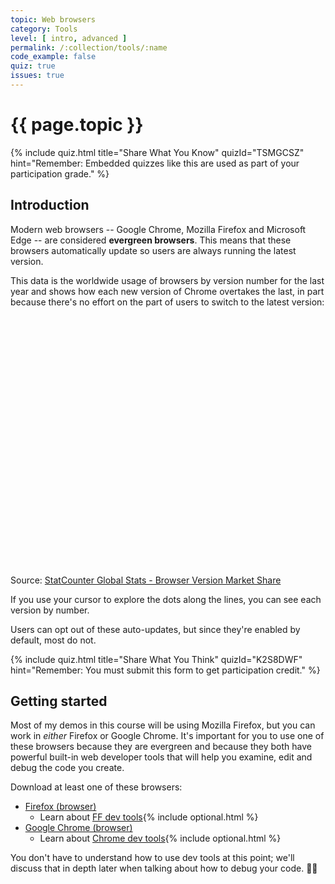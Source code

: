 ```yaml
---
topic: Web browsers
category: Tools
level: [ intro, advanced ]
permalink: /:collection/tools/:name
code_example: false
quiz: true
issues: true
---
```


# {{ page.topic }}

{% include quiz.html
  title="Share What You Know"
  quizId="TSMGCSZ"
  hint="Remember: Embedded quizzes like this are used as part of your participation grade."
%}

## Introduction
Modern web browsers -- Google Chrome, Mozilla Firefox and Microsoft Edge -- are considered **evergreen browsers**. This means that these browsers automatically update so users are always running the latest version.

This data is the worldwide usage of browsers by version number for the last year and shows how each new version of Chrome overtakes the last, in part because there's no effort on the part of users to switch to the latest version:

<div class="embed-wrapper">
<div id="desktop-browser_version-ww-monthly-201907-202007" width="100%" height="400" style="width:100%; height: 400px;"></div>
<p class="citation">Source: <a href="https://gs.statcounter.com/browser-version-market-share/desktop/worldwide/#monthly-201907-202007" class="u-link-reset">StatCounter Global Stats - Browser Version Market Share</a></p><script async defer type="text/javascript" src="https://www.statcounter.com/js/fusioncharts.js"></script><script async defer type="text/javascript" src="https://gs.statcounter.com/chart.php?desktop-browser_version-ww-monthly-201907-202007&chartWidth=600"></script>
</div>

If you use your cursor to explore the dots along the lines, you can see each version by number.

Users can opt out of these auto-updates, but since they're enabled by default, most do not.

{% include quiz.html
  title="Share What You Think"
  quizId="K2S8DWF"
  hint="Remember: You must submit this form to get participation credit."
%}

## Getting started
Most of my demos in this course will be using Mozilla Firefox, but you can work in _either_ Firefox or Google Chrome. It's important for you to use one of these browsers because they are evergreen and because they both have powerful built-in web developer tools that will help you examine, edit and debug the code you create.

Download at least one of these browsers:

  - [Firefox (browser)](https://www.mozilla.org/en-US/firefox/new/)
    - Learn about [FF dev tools](https://developer.mozilla.org/en-US/docs/Tools){% include optional.html %}
  - [Google Chrome (browser)](https://www.google.com/chrome/)
    - Learn about [Chrome dev tools](https://developers.google.com/web/tools/chrome-devtools/){% include optional.html %}

You don't have to understand how to use dev tools at this point; we'll discuss that in depth later when talking about how to debug your code. <span class="emoji">👍🏻</span>
